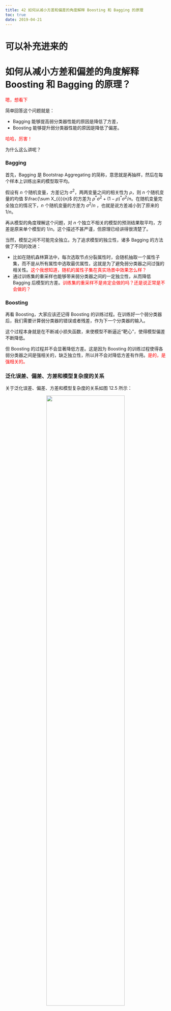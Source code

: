 ```yaml
---
title: 42 如何从减小方差和偏差的角度解释 Boosting 和 Bagging 的原理
toc: true
date: 2019-04-21
---
```

# 可以补充进来的


# 如何从减小方差和偏差的角度解释 Boosting 和 Bagging 的原理？



<span style="color:red;">嗯，想看下</span>

简单回答这个问题就是：

- Bagging 能够提高弱分类器性能的原因是降低了方差，
- Boosting 能够提升弱分类器性能的原因是降低了偏差。

<span style="color:red;">哈哈，厉害！</span>

为什么这么讲呢？


### Bagging

首先，Bagging 是 Bootstrap Aggregating 的简称，意思就是再抽样，然后在每个样本上训练出来的模型取平均。

假设有 $n$ 个随机变量，方差记为 $\sigma^{2}$，两两变量之间的相关性为 $\rho$，则 $n$ 个随机变量的均值 $\frac{\sum X_{i}}{n}$ 的方差为 $\rho^{*} \sigma^{2}+(1-\rho)^{*} \sigma^{2} / n$。在随机变量完全独立的情况下，$n$ 个随机变量的方差为 $\sigma^{2} / n$ ，也就是说方差减小到了原来的 $1/n$。

再从模型的角度理解这个问题，对 $n$ 个独立不相关的模型的预测结果取平均，方差是原来单个模型的 $1/n$。这个描述不甚严谨，但原理已经讲得很清楚了。

当然，模型之间不可能完全独立。为了追求模型的独立性，诸多 Bagging 的方法做了不同的改进：

- 比如在随机森林算法中，每次选取节点分裂属性时，会随机抽取一个属性子集，而不是从所有属性中选取最优属性，这就是为了避免弱分类器之间过强的相关性。<span style="color:red;">这个我想知道，随机的属性子集在真实场景中效果怎么样？</span>
- 通过训练集的重采样也能够带来弱分类器之间的一定独立性，从而降低 Bagging 后模型的方差。<span style="color:red;">训练集的重采样不是肯定会做的吗？还是说正常是不会做的？</span>



### Boosting

再看 Boosting，大家应该还记得 Boosting 的训练过程。在训练好一个弱分类器后，我们需要计算弱分类器的错误或者残差，作为下一个分类器的输入。

这个过程本身就是在不断减小损失函数，来使模型不断逼近“靶心”，使得模型偏差不断降低。

但 Boosting 的过程并不会显著降低方差。这是因为 Boosting 的训练过程使得各弱分类器之间是强相关的，缺乏独立性，所以并不会对降低方差有作用。<span style="color:red;">是的，是强相关的。</span>


### 泛化误差、偏差、方差和模型复杂度的关系

关于泛化误差、偏差、方差和模型复杂度的关系如图 12.5 所示：

<p align="center">
    <img width="70%" height="70%" src="http://images.iterate.site/blog/image/20190420/IsuLA5xXOksk.png?imageslim">
</p>

不难看出，方差和偏差是相辅相成，矛盾又统一的，二者并不能完全独立的存在。对于给定的学习任务和训练数据集，我们需要对模型的复杂度做合理的假设。如果模型复杂度过低，虽然方差很小，但是偏差会很高；如果模型复杂度过高，虽然偏差降低了，但是方差会很高。所以需要综合考虑偏差和方差选择合适复杂度的模型进行训练。<span style="color:red;">是的是的，但是要怎么综合考虑呢？嗯，还是要结合例子来看。</span>


# 相关

- 《百面机器学习》
